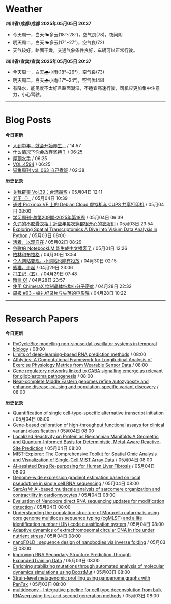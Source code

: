 # Weather
<!--qweather:start-->
**四川省/成都/成都 2025年05月05日 20:37**
- 今天周一，白天🌤️多云(18°~28°)，空气良(78)，夜间阴
- 明天周二，白天🌤️多云(17°~27°)，空气良(72)
- 天气较好，路面干燥，交通气象条件良好，车辆可以正常行驶。

**四川省/宜宾/宜宾 2025年05月05日 20:37**
- 今天周一，白天🌧️小雨(18°~26°)，空气良(73)
- 明天周二，白天🌧️小雨(17°~24°)，空气优(48)
- 有降水，能见度不太好且路面潮湿，不适宜高速行驶，司机应更加集中注意力，小心驾驶。
<!--qweather:end-->
---
# Blog Posts
<!--rss-blogs:start-->
**今日更新**
- [人到中年，就会开始养生…](https://blog.douchi.space/middle-age-wellness/) / 14:57
- [什么情况下你会放弃坚持？](http://m.wufazhuce.com/question/4353) / 06:25
- [屋顶水手](http://m.wufazhuce.com/article/6782) / 06:25
- [VOL.4594](http://m.wufazhuce.com/one/4743) / 06:25
- [猫鱼周刊 vol. 063 自己煮饭](https://ameow.xyz/archives/weekly-063) / 02:38

**历史记录**
- [关我辟事 Vol.39：台湾遛弯](https://blog.douchi.space/spark-joy-digest-2025-4b/) / 05月04日 12:11
- [老王（）](https://hp-l.github.io/2025/05/04/103937/) / 05月04日 10:39
- [通过 Proxmox VE 上的 Debian Cloud 虚拟机与 CUPS 共享打印机](https://blog.gxres.net/posts/share-printer-through-vm-on-proxmox-ve-and-cups) / 05月04日 08:00
- [学习周刊-总第209期-2025年第18周](https://wiki.eryajf.net/pages/050366/) / 05月04日 06:39
- [久违的不胶囊衣柜｜近些年每次穿都很开心的衣服们](http://bamboobone9.com/favorite-purchases-2025/) / 05月03日 23:54
- [Exploring Spatial Transcriptomics A Dive into Visium Data Analysis in Python](https://divingintogeneticsandgenomics.com/post/python-visium/) / 05月03日 08:00
- [活着，以观自在](https://www.xiangshitan.com/post/3400.html) / 05月02日 08:29
- [谷歌的 NotebookLM 能生成中文播客了](http://www.ruanyifeng.com/blog/2025/05/notebooklm.html) / 05月01日 12:26
- [柏林和布拉格](https://www.skyue.com/25043013.html) / 04月30日 13:54
- [个人网站变现，小网站也能有投放](https://blog.ops-coffee.cn/r/side-hustle-personal-website-advertising-success.html) / 04月30日 02:15
- [熊猫，走起](https://www.xiangshitan.com/post/3399.html) / 04月29日 23:06
- [打工记（五）](https://yukieyun.net/roam/gravedigger-of-capitalism-05/) / 04月29日 07:48
- [暗盒 01](https://ameow.xyz/archives/film-roll-01) / 04月28日 23:57
- [使用 ChimeraX 绘制晶体结构小分子密度](https://xxu.do/posts/x-ray/Using-ChimeraX-to-plot-crystal-structure-small-molecule-density) / 04月28日 22:32
- [周报 #93 - 婚礼纪录片与失落的电影院](https://www.pseudoyu.com/posts/weekly_review_93) / 04月28日 10:22
<!--rss-blogs:end-->
---
# Research Papers
<!--rss-papers:start-->
**今日更新**
- [PyCycleBio: modelling non-sinusoidal-oscillator systems in temporal biology](https://www.biorxiv.org/content/10.1101/2025.04.30.651403v1?rss=1) / 08:00
- [Limits of deep-learning-based RNA prediction methods](https://www.biorxiv.org/content/10.1101/2025.04.30.651414v1?rss=1) / 08:00
- [Athlytics: A Computational Framework for Longitudinal Analysis of Exercise Physiology Metrics from Wearable Sensor Data](https://www.biorxiv.org/content/10.1101/2025.05.01.651597v1?rss=1) / 08:00
- [Gene regulatory networks linked to GABA signalling emerge as relevant for glioblastoma pathogenesis](https://www.biorxiv.org/content/10.1101/2025.04.30.651564v1?rss=1) / 08:00
- [Near-complete Middle Eastern genomes refine autozygosity and enhance disease-causing and population-specific variant discovery](https://www.nature.com/articles/s41588-025-02173-7) / 08:00

**历史记录**
- [Quantification of single cell-type-specific alternative transcript initiation](https://www.biorxiv.org/content/10.1101/2025.04.29.651292v1?rss=1) / 05月04日 08:00
- [Gene-based calibration of high-throughput functional assays for clinical variant classification](https://www.biorxiv.org/content/10.1101/2025.04.29.651326v1?rss=1) / 05月04日 08:00
- [Localized Reactivity on Protein as Riemannian Manifolds:A Geometric and Quantum-Informed Basis for Deterministic, Metal-Aware Reactive-Site Prediction](https://www.biorxiv.org/content/10.1101/2025.04.29.651260v1?rss=1) / 05月04日 08:00
- [MIST-Explorer: The Comprehensive Toolkit for Spatial Omic Analysis and Visualization of Single-Cell MIST Array Data](https://www.biorxiv.org/content/10.1101/2025.04.29.650640v1?rss=1) / 05月04日 08:00
- [AI-assisted Drug Re-purposing for Human Liver Fibrosis](https://www.biorxiv.org/content/10.1101/2025.04.29.651320v1?rss=1) / 05月04日 08:00
- [Genome-wide expression gradient estimation based on local pseudotime in single cell RNA sequencing](https://www.biorxiv.org/content/10.1101/2025.05.01.650773v1?rss=1) / 05月04日 08:00
- [SarcAsM: AI-based multiscale analysis of sarcomere organization and contractility in cardiomyocytes](https://www.biorxiv.org/content/10.1101/2025.04.29.650605v1?rss=1) / 05月04日 08:00
- [Evaluation of Nanopore direct RNA sequencing updates for modification detection](https://www.biorxiv.org/content/10.1101/2025.05.01.651717v1?rss=1) / 05月04日 08:00
- [Understanding the population structure of Moraxella catarrhalis using core genome multilocus sequence typing (cgMLST) and a life identification number (LIN) code classification system](https://www.biorxiv.org/content/10.1101/2025.04.30.651387v1?rss=1) / 05月04日 08:00
- [Adaptive dynamics of extrachromosomal circular DNA in rice under nutrient stress](https://www.nature.com/articles/s41467-025-59572-x) / 05月04日 08:00
- [nanoFOLD : sequence design of nanobodies via inverse folding](https://www.biorxiv.org/content/10.1101/2025.04.29.651236v1?rss=1) / 05月03日 08:00
- [Improving RNA Secondary Structure Prediction Through ExpandedTraining Data](https://www.biorxiv.org/content/10.1101/2025.05.03.652028v1?rss=1) / 05月03日 08:00
- [Enriching stabilizing mutations through automated analysis of molecular dynamics simulations using BoostMut](https://www.biorxiv.org/content/10.1101/2025.04.29.651183v1?rss=1) / 05月03日 08:00
- [Strain-level metagenomic profiling using pangenome graphs with PanTax](https://www.biorxiv.org/content/10.1101/2025.04.29.651271v1?rss=1) / 05月03日 08:00
- [multideconv - Integrative pipeline for cell type deconvolution from bulk RNAseq using first and second generation methods](https://www.biorxiv.org/content/10.1101/2025.04.29.651220v1?rss=1) / 05月03日 08:00
<!--rss-papers:end-->
